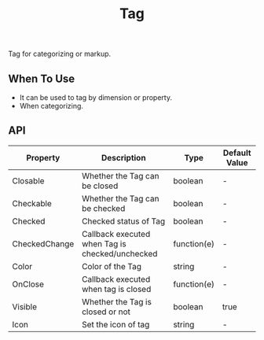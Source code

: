 ﻿---
category: Components
type: Data Display
title: Tag
cover: https://gw.alipayobjects.com/zos/alicdn/cH1BOLfxC/Tag.svg
---

Tag for categorizing or markup.

## When To Use

- It can be used to tag by dimension or property.
- When categorizing.

## API

| Property | Description | Type | Default Value |
| --- | --- | --- | --- |
| Closable | Whether the Tag can be closed| boolean         |-       |
| Checkable | Whether the Tag can be checked | boolean         |-       |
| Checked | 	Checked status of Tag| boolean         |-       |
| CheckedChange | Callback executed when Tag is checked/unchecked| function(e)         |-       |
| Color | Color of the Tag | string   | -         |
| OnClose | Callback executed when tag is closed     | function(e)        | -         |
| Visible | Whether the Tag is closed or not | boolean         | true         |
| Icon | Set the icon of tag  | string        | -         |